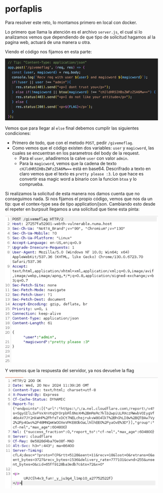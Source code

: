 # porfaplis

Para resolver este reto, lo montamos primero en local con docker. 

Lo primero que llama la atención es el archivo `server.js`, el cual si lo analizamos vemos que dependiendo de que tipo de solicitud hagamos al la pagina web, actuará de una manera u otra.

Viendo el código nos fijamos en esta parte:

![Screenshot 2024-11-20 at 13.27.21.png](images/image_1.png)

Vemos que para llegar al `else` final debemos cumplir las siguientes condiciones:

- Primero de todo, que con el metodo `POST`, pedir `/givemeflag`.
- Como vemos que el código existen dos variables: `user` y `magicword`, las cuales se encuentran en los parametros del body de la request.
    - Para el `user`, añadiremos la calve `user` con valor `admin`.
    - Para la `magicword`, vemos que la cadena de texto `cHJldHR5IHBsZWFzZSA6Mw==` está en base64. Descrifrado a texto en claro vemos que el texto es `pretty please :3`. Lo que hace es convertir esa magic word a binario con la funcion `btoa` y lo comprueba.

Si realizamos la solicitud de esta manera nos damos cuenta que no conseguimos nada. Si nos fijamos el propio código, vemos que nos da un tip: que el contex-type sea de tipo application/json. Cambiando esto desde el repeter en burpsuit llegamos a una solicitud que tiene esta pinta:

![Screenshot 2024-11-20 at 12.40.02.png](images/image_2.png)

Y veremos que la respuesta del servidor, ya nos devuelve la flag

![image.png](images/image_3.png)
